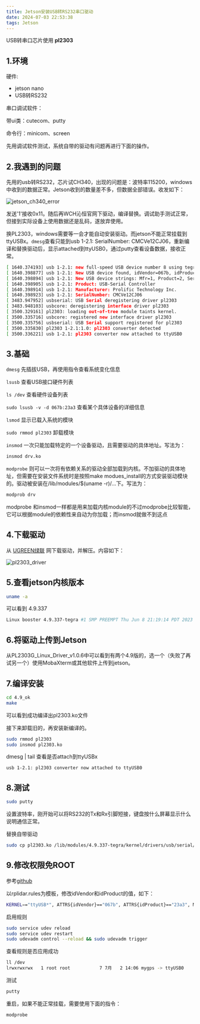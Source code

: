 ```yaml
---
title: Jetson安装USB转RS232串口驱动
date: 2024-07-03 22:53:38
tags: Jetson
---
```


USB转串口芯片使用 **pl2303**

## 1.环境

硬件:

* jetson nano
* USB转RS232

串口调试软件：

带ui类：cutecom、putty

命令行：minicom、screen

先用调试软件测试，系统自带的驱动有问题再进行下面的操作。

## 2.我遇到的问题

先用的usb转RS232，芯片试CH340，出现的问题是：波特率115200，windows中收到的数据正常。Jetson收到的数量差不多，但数据全部错误。收发如下：

![jetson_ch340_error](jetson_ch340_error.jpeg)

发送'1'接收0x11。随后再WCH沁恒官网下驱动，编译替换。调试助手测试正常，但接到实际设备上使用数据还是乱码，遂放弃使用。

换PL2303，windows需要等一会才能自动安装驱动。而jetson不能正常挂载到ttyUSBx。`dmesg`查看只能到usb 1-2.1: SerialNumber: CMCVe12CJ06，重新编译和替换驱动后，显示attached到ttyUSB0，通过putty查看设备数据，接收正常。

```bash
[ 1640.374193] usb 1-2.1: new full-speed USB device number 8 using tegra-xusb
[ 1640.398877] usb 1-2.1: New USB device found, idVendor=067b, idProduct=23a3
[ 1640.398894] usb 1-2.1: New USB device strings: Mfr=1, Product=2, SerialNumber=3
[ 1640.398905] usb 1-2.1: Product: USB-Serial Controller
[ 1640.398914] usb 1-2.1: Manufacturer: Prolific Technology Inc.
[ 1640.398923] usb 1-2.1: SerialNumber: CMCVe12CJ06
[ 3483.947952] usbserial: USB Serial deregistering driver pl2303
[ 3483.948103] usbcore: deregistering interface driver pl2303
[ 3500.329161] pl2303: loading out-of-tree module taints kernel.
[ 3500.335716] usbcore: registered new interface driver pl2303
[ 3500.335756] usbserial: USB Serial support registered for pl2303
[ 3500.335830] pl2303 1-2.1:1.0: pl2303 converter detected
[ 3500.336221] usb 1-2.1: pl2303 converter now attached to ttyUSB0
```

## 3.基础

`dmesg` 先插拔USB，再使用指令查看系统变化信息

`lsusb` 查看USB接口硬件列表

`ls /dev` 查看硬件设备列表

`sudo lsusb -v -d 067b:23a3` 查看某个具体设备的详细信息

`lsmod`  显示已载入系统的模块 

`sudo rmmod pl2303` 卸载模块

`insmod` 一次只能加载特定的一个设备驱动，且需要驱动的具体地址。写法为：

```bash
insmod drv.ko
```

`modprobe` 则可以一次将有依赖关系的驱动全部加载到内核。不加驱动的具体地址，但需要在安装文件系统时是按照make modues_install的方式安装驱动模块的。驱动被安装在/lib/modules/$(uname -r)/...下。写法为：

```bash
modprob drv
```

modprobe 和insmod一样都是用来加载内核module的不过modprobe比较智能，它可以根据module的依赖性来自动为你加载；而insmod就做不到这点



## 4.下载驱动

从 [UGREEN绿联](https://www.lulian.cn/download/tag/pl2303qudong) 网下载驱动，并解压。内容如下：

![pl2303_driver](pl2303_driver.png)

## 5.查看jetson内核版本

```bash
uname -a
```

可以看到 4.9.337

```bash
Linux booster 4.9.337-tegra #1 SMP PREEMPT Thu Jun 8 21:19:14 PDT 2023 aarch64 aarch64 aarch64 GNU/Linux
```

## 6.将驱动上传到Jetson

从PL2303G_Linux_Driver_v1.0.6中可以看到有两个4.9版的，选一个（失败了再试另一个）使用MobaXterm或其他软件上传到jetson。

## 7.编译安装

```bash
cd 4.9_ok
make
```

可以看到成功编译出pl2303.ko文件

接下来卸载旧的，再安装新编译的。

```bash
sudo rmmod pl2303
sudo insmod pl2303.ko
```

dmesg | tail 查看是否attach到ttyUSBx

`usb 1-2.1: pl2303 converter now attached to ttyUSB0`

## 8.测试

```bash
sudo putty
```

设置波特率，刚开始可以将RS232的Tx和Rx引脚短接，键盘按什么屏幕显示什么说明通信正常。

替换自带驱动

```bash
sudo cp pl2303.ko /lib/modules/4.9.337-tegra/kernel/drivers/usb/serial/
```



## 9.修改权限免ROOT

参考[github](https://github.com/Slamtec/rplidar_ros/blob/ros2/scripts/create_udev_rules.sh)

以rplidar.rules为模板，修改idVendor和idProduct的值，如下：

```bash
KERNEL=="ttyUSB*", ATTRS{idVendor}=="067b", ATTRS{idProduct}=="23a3", MODE:="0777", SYMLINK+="mygps"
```

启用规则

```bash
sudo service udev reload
sudo service udev restart
sudo udevadm control --reload && sudo udevadm trigger
```

查看规则是否应用成功

```bash
ll /dev
lrwxrwxrwx   1 root root           7 7月   2 14:06 mygps -> ttyUSB0
```

测试

```bash
putty
```

重启，如果不能正常挂载，需要使用下面的指令：

```bash
modprobe
```
